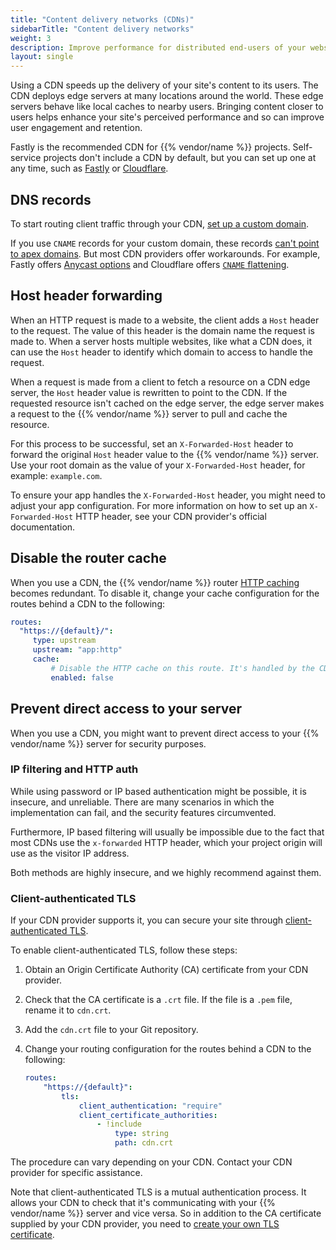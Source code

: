```yaml
---
title: "Content delivery networks (CDNs)"
sidebarTitle: "Content delivery networks"
weight: 3
description: Improve performance for distributed end-users of your website with a content delivery network (CDN).
layout: single
---
```


Using a CDN speeds up the delivery of your site's content to its users.
The CDN deploys edge servers at many locations around the world.
These edge servers behave like local caches to nearby users.
Bringing content closer to users helps enhance your site's perceived performance
and so can improve user engagement and retention.

Fastly is the recommended CDN for {{% vendor/name %}} projects.
Self-service projects don't include a CDN by default, but you can set up one at any time,
such as [Fastly](./fastly.md) or [Cloudflare](./cloudflare.md).

## DNS records

To start routing client traffic through your CDN, [set up a custom domain](../steps/_index.md).

If you use `CNAME` records for your custom domain, these records [can't point to apex domains](../steps/dns.md).
But most CDN providers offer workarounds.
For example, Fastly offers [Anycast options](./fastly.md#3-handle-apex-domains)
and Cloudflare offers [`CNAME` flattening](./cloudflare.md#3-handle-apex-domains).

## Host header forwarding

When an HTTP request is made to a website, the client adds a `Host` header to the request.
The value of this header is the domain name the request is made to.
When a server hosts multiple websites, like what a CDN does,
it can use the `Host` header to identify which domain to access to handle the request.

When a request is made from a client to fetch a resource on a CDN edge server,
the `Host` header value is rewritten to point to the CDN.
If the requested resource isn't cached on the edge server,
the edge server makes a request to the {{% vendor/name %}} server to pull and cache the resource.

For this process to be successful,
set an `X-Forwarded-Host` header to forward the original `Host` header value to the {{% vendor/name %}} server.
Use your root domain as the value of your `X-Forwarded-Host` header,
for example: `example.com`.

To ensure your app handles the `X-Forwarded-Host` header,
you might need to adjust your app configuration.
For more information on how to set up an `X-Forwarded-Host` HTTP header,
see your CDN provider's official documentation.

## Disable the router cache

When you use a CDN, the {{% vendor/name %}} router [HTTP caching](../../define-routes/cache.md) becomes redundant.
To disable it, change your cache configuration for the routes behind a CDN to the following:

```yaml {configFile="routes"}
routes:
  "https://{default}/":
     type: upstream
     upstream: "app:http"
     cache:
         # Disable the HTTP cache on this route. It's handled by the CDN instead.
         enabled: false
```

## Prevent direct access to your server

When you use a CDN, you might want to prevent direct access to your {{% vendor/name %}} server for security purposes.

### IP filtering and HTTP auth

While using password or IP based authentication might be possible, it is insecure, and unreliable. There are many scenarios in which the implementation can fail, and the security features circumvented.

Furthermore, IP based filtering will usually be impossible due to the fact that most CDNs use the `x-forwarded` HTTP header, which your project origin will use as the visitor IP address.

Both methods are highly insecure, and we highly recommend against them.

### Client-authenticated TLS

If your CDN provider supports it,
you can secure your site through [client-authenticated TLS](../../define-routes/https.md#enable-client-authenticated-tls).

To enable client-authenticated TLS, follow these steps:

1.  Obtain an Origin Certificate Authority (CA) certificate from your CDN provider.

2.  Check that the CA certificate is a `.crt` file.
   If the file is a `.pem` file, rename it to `cdn.crt`.

3.  Add the `cdn.crt` file to your Git repository.

4.  Change your routing configuration for the routes behind a CDN to the following:

    ```yaml {configFile="routes"}
    routes:
        "https://{default}":
            tls:
                client_authentication: "require"
                client_certificate_authorities:
                    - !include
                        type: string
                        path: cdn.crt
    ```

The procedure can vary depending on your CDN.
Contact your CDN provider for specific assistance.

Note that client-authenticated TLS is a mutual authentication process.
It allows your CDN to check that it's communicating with your {{% vendor/name %}} server
and vice versa.
So in addition to the CA certificate supplied by your CDN provider,
you need to [create your own TLS certificate](../../define-routes/https.md).
